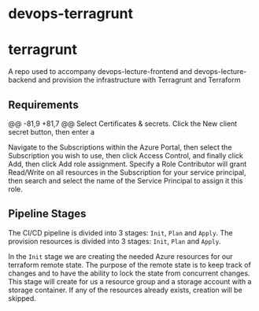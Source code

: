 # devops-terragrunt
# terragrunt
A repo used to accompany devops-lecture-frontend and devops-lecture-backend and provision the infrastructure with Terragrunt and Terraform

## Requirements
@@ -81,9 +81,7 @@ Select Certificates & secrets. Click the New client secret button, then enter a

Navigate to the Subscriptions within the Azure Portal, then select the Subscription you wish to use, then click Access Control, and finally click Add, then click Add role assignment. Specify a Role Contributor will grant Read/Write on all resources in the Subscription for your service principal, then search and select the name of the Service Principal to assign it this role.

## Pipeline Stages

The CI/CD pipeline is divided into 3 stages: `Init`, `Plan` and `Apply`. 
The provision resources is divided into 3 stages: `Init`, `Plan` and `Apply`. 

In the `Init` stage we are creating the needed Azure resources for our terraform remote state. The purpose of the remote state is to keep track of changes and to have the ability to lock the state from concurrent changes. This stage will create for us a resource group and a storage account with a storage container. If any of the resources already exists, creation will be skipped.
